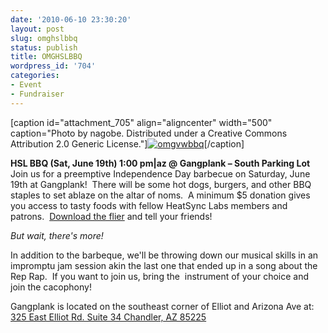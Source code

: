 ```yaml
---
date: '2010-06-10 23:30:20'
layout: post
slug: omghslbbq
status: publish
title: OMGHSLBBQ
wordpress_id: '704'
categories:
- Event
- Fundraiser
---
```


[caption id="attachment_705" align="aligncenter" width="500" caption="Photo by nagobe.  Distributed under a Creative Commons Attribution 2.0 Generic License."][![omgvwbbq](http://www.heatsynclabs.org/wp-content/uploads/2010/06/485815051_cba614d926.jpg)](http://www.flickr.com/photos/nagobe/485815051/)[/caption]

**HSL BBQ (Sat, June 19th) 1:00 pm|az @ Gangplank – South Parking Lot**
Join us for a preemptive Independence Day barbecue on Saturday, June 19th at Gangplank!  There will be some hot dogs, burgers, and other BBQ staples to set ablaze on the altar of noms.  A minimum $5 donation gives you access to tasty foods with fellow HeatSync Labs members and patrons.  [Download the flier](http://www.heatsynclabs.org/wp-content/uploads/2010/06/hslbbq.pdf) and tell your friends!

_But wait, there's more!_

In addition to the barbeque, we'll be throwing down our musical skills in an impromptu jam session akin the last one that ended up in a song about the Rep Rap.  If you want to join us, bring the  instrument of your choice and join the cacophony!

Gangplank is located on the southeast corner of Elliot and Arizona Ave  at:
[325 East Elliot Rd. Suite 34
Chandler, AZ 85225](http://maps.google.com/maps?f=q&source=s_q&hl=en&geocode=&q=325+East+Elliot+Rd.+Suite+34+Chandler,+AZ+85225&sll=37.0625,-95.677068&sspn=46.005754,59.414063&ie=UTF8&hq=&hnear=325+E+Elliot+Rd,+Chandler,+Maricopa,+Arizona+85225&t=h&z=16)
